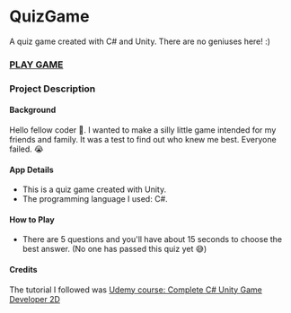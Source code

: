 # QuizGame

A quiz game created with C# and Unity. There are no geniuses here! :)

### [PLAY GAME](https://isthissid.github.io/QuizGame/)

### Project Description

#### Background
Hello fellow coder :wave:. I wanted to make a silly little game intended for my friends and family. It was a test to find out who knew me best. Everyone failed. :sob: 
#### App Details
* This is a quiz game created with Unity.
* The programming language I used: C#.
#### How to Play
* There are 5 questions and you'll have about 15 seconds to choose the best answer. (No one has passed this quiz yet :sweat_smile:)
#### Credits
The tutorial I followed was [Udemy course: Complete C# Unity Game Developer 2D](https://www.udemy.com/course/unitycourse/)



